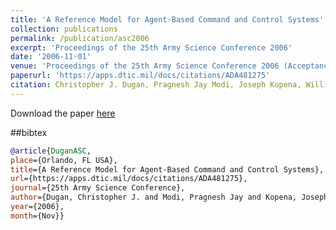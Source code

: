 ```yaml
---
title: 'A Reference Model for Agent-Based Command and Control Systems'
collection: publications
permalink: /publication/asc2006
excerpt: 'Proceedings of the 25th Army Science Conference 2006'
date: '2006-11-01'
venue: 'Proceedings of the 25th Army Science Conference 2006 (Acceptance Rate 14%)'
paperurl: 'https://apps.dtic.mil/docs/citations/ADA481275'
citation: Christopher J. Dugan, Pragnesh Jay Modi, Joseph Kopena, William M. Mongan, William C. Regli, Israel Mayk. A Reference Model for Agent-Based Command and Control Systems.  Proceedings of the 25th Army Science Conference 2006
---
```


Download the paper [here](https://apps.dtic.mil/dtic/tr/fulltext/u2/a481275.pdf)

##bibtex
```bibtex
@article{DuganASC, 
place={Orlando, FL USA}, 
title={A Reference Model for Agent-Based Command and Control Systems}, 
url={https://apps.dtic.mil/docs/citations/ADA481275}, 
journal={25th Army Science Conference}, 
author={Dugan, Christopher J. and Modi, Pragnesh Jay and Kopena, Joseph and Mongan, William M. and Regli, William C. and Mayk, Israel}, 
year={2006}, 
month={Nov}}
```